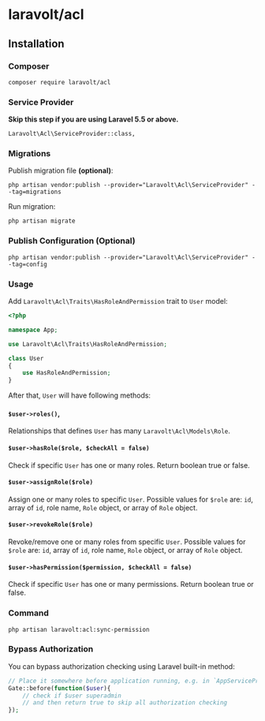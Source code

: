 # laravolt/acl

## Installation

### Composer
`composer require laravolt/acl`

### Service Provider
**Skip this step if you are using Laravel 5.5 or above.**

`Laravolt\Acl\ServiceProvider::class,`

### Migrations
Publish migration file **(optional)**:

`php artisan vendor:publish --provider="Laravolt\Acl\ServiceProvider" --tag=migrations`

Run migration:

`php artisan migrate`

### Publish Configuration (Optional)
`php artisan vendor:publish --provider="Laravolt\Acl\ServiceProvider" --tag=config`

### Usage
Add `Laravolt\Acl\Traits\HasRoleAndPermission` trait to `User` model:

```php
<?php

namespace App;

use Laravolt\Acl\Traits\HasRoleAndPermission;

class User
{
    use HasRoleAndPermission;
}
```
After that, `User` will have following methods:

#### `$user->roles()`, 
Relationships that defines `User` has many `Laravolt\Acl\Models\Role`.

#### `$user->hasRole($role, $checkAll = false)`
Check if specific `User` has one or many roles. Return boolean true or false.

#### `$user->assignRole($role)`
Assign one or many roles to specific `User`. Possible values for `$role` are: `id`, array of `id`, role name, `Role` object, or array of `Role` object.

#### `$user->revokeRole($role)`
Revoke/remove one or many roles from specific `User`. Possible values for `$role` are: `id`, array of `id`, role name, `Role` object, or array of `Role` object.

#### `$user->hasPermission($permission, $checkAll = false)`
Check if specific `User` has one or many permissions. Return boolean true or false.
    
### Command
`php artisan laravolt:acl:sync-permission`

### Bypass Authorization
You can bypass authorization checking using Laravel built-in method:
```php
// Place it somewhere before application running, e.g. in `AppServiceProvider`.
Gate::before(function($user){
    // check if $user superadmin
    // and then return true to skip all authorization checking
});
```
